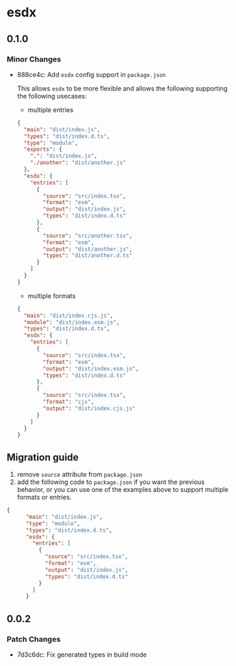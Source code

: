 # esdx

## 0.1.0

### Minor Changes

- 888ce4c: Add `esdx` config support in `package.json`

  This allows `esdx` to be more flexible and allows the following supporting the following usecases:

  - multiple entries

  ```json
  {
    "main": "dist/index.js",
    "types": "dist/index.d.ts",
    "type": "module",
    "exports": {
      ".": "dist/index.js",
      "./another": "dist/another.js"
    },
    "esdx": {
      "entries": [
        {
          "source": "src/index.tsx",
          "format": "esm",
          "output": "dist/index.js",
          "types": "dist/index.d.ts"
        },
        {
          "source": "src/another.tsx",
          "format": "esm",
          "output": "dist/another.js",
          "types": "dist/another.d.ts"
        }
      ]
    }
  }
  ```

  - multiple formats

  ```json
  {
    "main": "dist/index.cjs.js",
    "module": "dist/index.esm.js",
    "types": "dist/index.d.ts",
    "esdx": {
      "entries": [
        {
          "source": "src/index.tsx",
          "format": "esm",
          "output": "dist/index.esm.js",
          "types": "dist/index.d.ts"
        },
        {
          "source": "src/index.tsx",
          "format": "cjs",
          "output": "dist/index.cjs.js"
        }
      ]
    }
  }
  ```

## Migration guide

1. remove `source` attribute from `package.json`
2. add the following code to `package.json` if you want the previous behavior, or you can use one of the examples above to support multiple formats or entries.

```json
{
      "main": "dist/index.js",
      "type": "module",
      "types": "dist/index.d.ts",
      "esdx": {
        "entries": [
          {
            "source": "src/index.tsx",
            "format": "esm",
            "output": "dist/index.js",
            "types": "dist/index.d.ts"
          }
        ]
      }
```

## 0.0.2

### Patch Changes

- 7d3c6dc: Fix generated types in build mode
